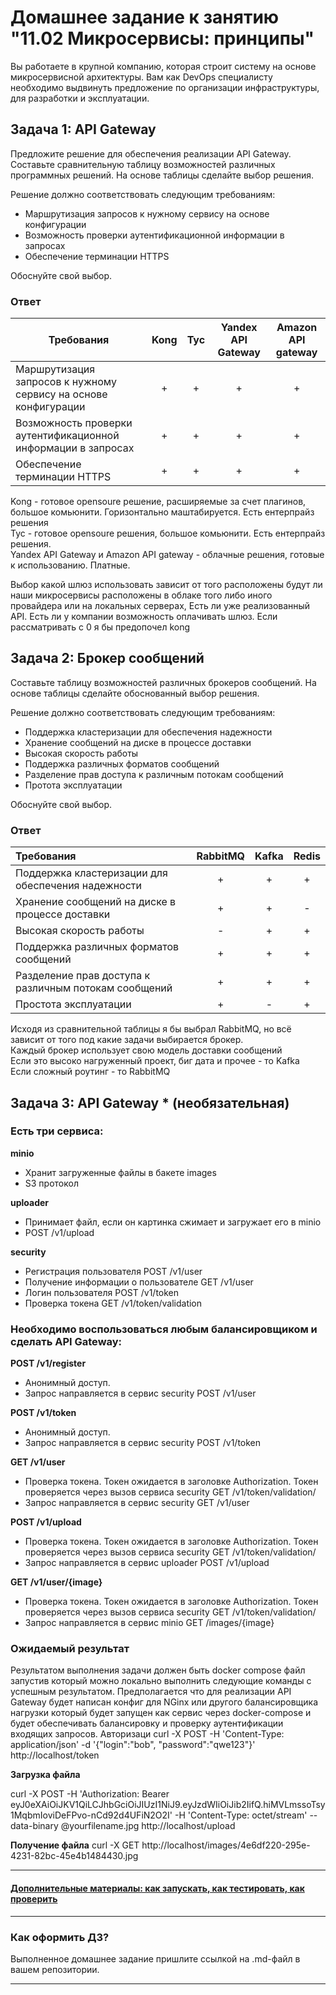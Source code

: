 
# Домашнее задание к занятию "11.02 Микросервисы: принципы"

Вы работаете в крупной компанию, которая строит систему на основе микросервисной архитектуры.
Вам как DevOps специалисту необходимо выдвинуть предложение по организации инфраструктуры, для разработки и эксплуатации.

## Задача 1: API Gateway 

Предложите решение для обеспечения реализации API Gateway. Составьте сравнительную таблицу возможностей различных программных решений. На основе таблицы сделайте выбор решения.

Решение должно соответствовать следующим требованиям:
- Маршрутизация запросов к нужному сервису на основе конфигурации
- Возможность проверки аутентификационной информации в запросах
- Обеспечение терминации HTTPS

Обоснуйте свой выбор.

### Ответ ###  

| Требования                                                    | Kong |  Tyc | Yandex API Gateway | Amazon API gateway  
| ------------------------------------------------------------- | :--: |  :-: | :----------------: | :----------------:
Маршрутизация запросов к нужному сервису на основе конфигурации | +    | +    | +                  | +                  
Возможность проверки аутентификационной информации в запросах   | +    | +    | +                  | + 
Обеспечение терминации HTTPS                                    | +    | +    | +                  | +  

Kong - готовое opensoure решение, расширяемые за счет плагинов, большое комьюнити. Горизонтально маштабируется. Есть ентерпрайз решения  
Tyc - готовое opensoure решения, большое комьюнити. Есть ентерпрайз решения.  
Yandex API Gateway и Amazon API gateway   - облачные решения, готовые к использованию. Платные.   

Выбор какой шлюз использовать зависит от того расположены будут ли наши микросервисы расположены в облаке того либо иного провайдера или на локальных серверах, Есть ли уже реализованный API. Есть ли у компании возможность оплачивать шлюз. Если рассматривать с  0 я бы предопочел kong 

## Задача 2: Брокер сообщений

Составьте таблицу возможностей различных брокеров сообщений. На основе таблицы сделайте обоснованный выбор решения.

Решение должно соответствовать следующим требованиям:
- Поддержка кластеризации для обеспечения надежности
- Хранение сообщений на диске в процессе доставки
- Высокая скорость работы
- Поддержка различных форматов сообщений
- Разделение прав доступа к различным потокам сообщений
- Протота эксплуатации

Обоснуйте свой выбор.

### Ответ ###  

| Требования                                         | RabbitMQ | Kafka | Redis
| :------------------------------------------------- | :------: | :---: | :---: 
Поддержка кластеризации для обеспечения надежности   | + | + | + 
Хранение сообщений на диске в процессе доставки      | + | + | -
Высокая скорость работы                              | - | + | +
Поддержка различных форматов сообщений               | + | + | +
Разделение прав доступа к различным потокам сообщений| + | + | +
Проcтота эксплуатации                                | + | - | +

Исходя из сравнительной таблицы я бы выбрал RabbitMQ, но всё зависит от того под какие задачи выбирается брокер.  
Каждый брокер использует свою модель доставки сообщений  
Если это высоко нагруженный проект, биг дата и прочее - то Kafka  
Если сложный роутинг - то RabbitMQ   



## Задача 3: API Gateway * (необязательная)

### Есть три сервиса:

**minio**
- Хранит загруженные файлы в бакете images
- S3 протокол

**uploader**
- Принимает файл, если он картинка сжимает и загружает его в minio
- POST /v1/upload

**security**
- Регистрация пользователя POST /v1/user
- Получение информации о пользователе GET /v1/user
- Логин пользователя POST /v1/token
- Проверка токена GET /v1/token/validation

### Необходимо воспользоваться любым балансировщиком и сделать API Gateway:

**POST /v1/register**
- Анонимный доступ.
- Запрос направляется в сервис security POST /v1/user

**POST /v1/token**
- Анонимный доступ.
- Запрос направляется в сервис security POST /v1/token

**GET /v1/user**
- Проверка токена. Токен ожидается в заголовке Authorization. Токен проверяется через вызов сервиса security GET /v1/token/validation/
- Запрос направляется в сервис security GET /v1/user

**POST /v1/upload**
- Проверка токена. Токен ожидается в заголовке Authorization. Токен проверяется через вызов сервиса security GET /v1/token/validation/
- Запрос направляется в сервис uploader POST /v1/upload

**GET /v1/user/{image}**
- Проверка токена. Токен ожидается в заголовке Authorization. Токен проверяется через вызов сервиса security GET /v1/token/validation/
- Запрос направляется в сервис minio  GET /images/{image}

### Ожидаемый результат

Результатом выполнения задачи должен быть docker compose файл запустив который можно локально выполнить следующие команды с успешным результатом.
Предполагается что для реализации API Gateway будет написан конфиг для NGinx или другого балансировщика нагрузки который будет запущен как сервис через docker-compose и будет обеспечивать балансировку и проверку аутентификации входящих запросов.
Авторизаци
curl -X POST -H 'Content-Type: application/json' -d '{"login":"bob", "password":"qwe123"}' http://localhost/token

**Загрузка файла**

curl -X POST -H 'Authorization: Bearer eyJ0eXAiOiJKV1QiLCJhbGciOiJIUzI1NiJ9.eyJzdWIiOiJib2IifQ.hiMVLmssoTsy1MqbmIoviDeFPvo-nCd92d4UFiN2O2I' -H 'Content-Type: octet/stream' --data-binary @yourfilename.jpg http://localhost/upload

**Получение файла**
curl -X GET http://localhost/images/4e6df220-295e-4231-82bc-45e4b1484430.jpg

---

#### [Дополнительные материалы: как запускать, как тестировать, как проверить](https://github.com/netology-code/devkub-homeworks/tree/main/11-microservices-02-principles)

---

### Как оформить ДЗ?

Выполненное домашнее задание пришлите ссылкой на .md-файл в вашем репозитории.

---
